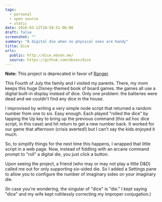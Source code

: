```yaml
---
tags:
  - personal
  - open source
  - static
date: 2016-03-12T10:58:51-06:00
draft: false
screenshot: ""
summary: "A digital die when no physical ones are handy"
title: Dice
urls:
  public: http://dice.ebsen.me/
  source: https://github.com/ebsen/dice
---
```


**Note:** This project is deprecated in favor of [Ranger](/project/ranger).

This Fourth of July the family and I visited my parents. There, my mom keeps this huge Disney-themed book of board games. the games all use a digital built-in display instead of dice.  Only one problem: the batteries were dead and we couldn't find any dice in the house.

I improvised by writing a very simple node script that returned a random number from one to six. Easy enough. Each played "rolled the dice" by tapping the Up key to bring up the previous command (this ad hoc dice script, in this case) and hit return to get a new number back. It worked for our game that afternoon (crisis averted!) but I can't say the kids enjoyed it much.

So, to simplify things for the next time this happens, I wrapped that little script in a web page. Now, instead of fiddling with an arcane command prompt to "roll" a digital die, you just click a button.

Upon seeing the project, a friend (who may or may not play a little D&D) called me out for only supporting six-sided die. So I added a Settings pane to allow you to configure the number of imaginary sides on your imaginary die.

(In case you're wondering, the singular of "dice" is "die." I kept saying "dice" and my wife kept ruthlessly correcting my improper conjugation.)


